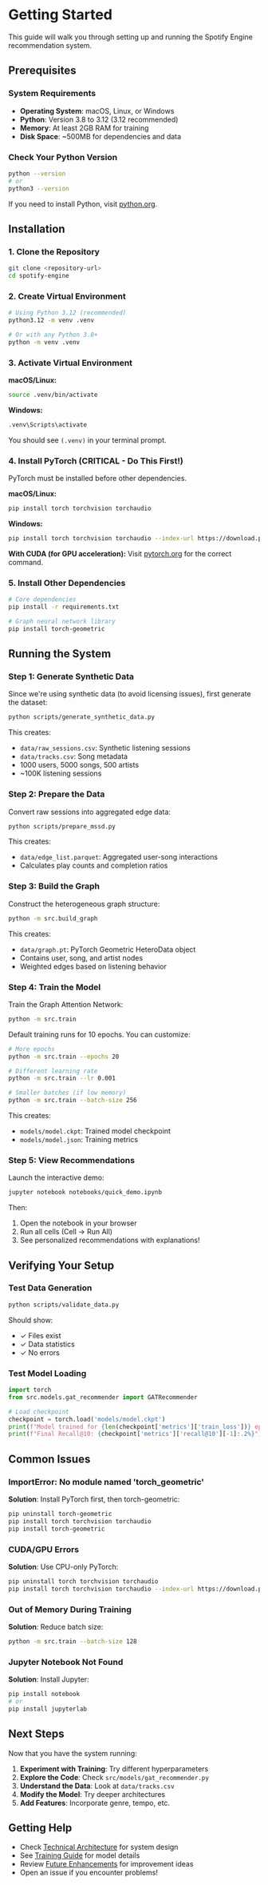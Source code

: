 # Getting Started

This guide will walk you through setting up and running the Spotify Engine recommendation system.

## Prerequisites

### System Requirements
- **Operating System**: macOS, Linux, or Windows
- **Python**: Version 3.8 to 3.12 (3.12 recommended)
- **Memory**: At least 2GB RAM for training
- **Disk Space**: ~500MB for dependencies and data

### Check Your Python Version
```bash
python --version
# or
python3 --version
```

If you need to install Python, visit [python.org](https://www.python.org/downloads/).

## Installation

### 1. Clone the Repository
```bash
git clone <repository-url>
cd spotify-engine
```

### 2. Create Virtual Environment
```bash
# Using Python 3.12 (recommended)
python3.12 -m venv .venv

# Or with any Python 3.8+
python -m venv .venv
```

### 3. Activate Virtual Environment

**macOS/Linux:**
```bash
source .venv/bin/activate
```

**Windows:**
```cmd
.venv\Scripts\activate
```

You should see `(.venv)` in your terminal prompt.

### 4. Install PyTorch (CRITICAL - Do This First!)

PyTorch must be installed before other dependencies.

**macOS/Linux:**
```bash
pip install torch torchvision torchaudio
```

**Windows:**
```bash
pip install torch torchvision torchaudio --index-url https://download.pytorch.org/whl/cpu
```

**With CUDA (for GPU acceleration):**
Visit [pytorch.org](https://pytorch.org/get-started/locally/) for the correct command.

### 5. Install Other Dependencies
```bash
# Core dependencies
pip install -r requirements.txt

# Graph neural network library
pip install torch-geometric
```

## Running the System

### Step 1: Generate Synthetic Data
Since we're using synthetic data (to avoid licensing issues), first generate the dataset:

```bash
python scripts/generate_synthetic_data.py
```

This creates:
- `data/raw_sessions.csv`: Synthetic listening sessions
- `data/tracks.csv`: Song metadata
- 1000 users, 5000 songs, 500 artists
- ~100K listening sessions

### Step 2: Prepare the Data
Convert raw sessions into aggregated edge data:

```bash
python scripts/prepare_mssd.py
```

This creates:
- `data/edge_list.parquet`: Aggregated user-song interactions
- Calculates play counts and completion ratios

### Step 3: Build the Graph
Construct the heterogeneous graph structure:

```bash
python -m src.build_graph
```

This creates:
- `data/graph.pt`: PyTorch Geometric HeteroData object
- Contains user, song, and artist nodes
- Weighted edges based on listening behavior

### Step 4: Train the Model
Train the Graph Attention Network:

```bash
python -m src.train
```

Default training runs for 10 epochs. You can customize:
```bash
# More epochs
python -m src.train --epochs 20

# Different learning rate
python -m src.train --lr 0.001

# Smaller batches (if low memory)
python -m src.train --batch-size 256
```

This creates:
- `models/model.ckpt`: Trained model checkpoint
- `models/model.json`: Training metrics

### Step 5: View Recommendations
Launch the interactive demo:

```bash
jupyter notebook notebooks/quick_demo.ipynb
```

Then:
1. Open the notebook in your browser
2. Run all cells (Cell → Run All)
3. See personalized recommendations with explanations!

## Verifying Your Setup

### Test Data Generation
```bash
python scripts/validate_data.py
```

Should show:
- ✓ Files exist
- ✓ Data statistics
- ✓ No errors

### Test Model Loading
```python
import torch
from src.models.gat_recommender import GATRecommender

# Load checkpoint
checkpoint = torch.load('models/model.ckpt')
print(f"Model trained for {len(checkpoint['metrics']['train_loss'])} epochs")
print(f"Final Recall@10: {checkpoint['metrics']['recall@10'][-1]:.2%}")
```

## Common Issues

### ImportError: No module named 'torch_geometric'
**Solution**: Install PyTorch first, then torch-geometric:
```bash
pip uninstall torch-geometric
pip install torch torchvision torchaudio
pip install torch-geometric
```

### CUDA/GPU Errors
**Solution**: Use CPU-only PyTorch:
```bash
pip uninstall torch torchvision torchaudio
pip install torch torchvision torchaudio --index-url https://download.pytorch.org/whl/cpu
```

### Out of Memory During Training
**Solution**: Reduce batch size:
```bash
python -m src.train --batch-size 128
```

### Jupyter Notebook Not Found
**Solution**: Install Jupyter:
```bash
pip install notebook
# or
pip install jupyterlab
```

## Next Steps

Now that you have the system running:

1. **Experiment with Training**: Try different hyperparameters
2. **Explore the Code**: Check `src/models/gat_recommender.py`
3. **Understand the Data**: Look at `data/tracks.csv` 
4. **Modify the Model**: Try deeper architectures
5. **Add Features**: Incorporate genre, tempo, etc.

## Getting Help

- Check [Technical Architecture](technical/architecture.md) for system design
- See [Training Guide](technical/training.md) for model details
- Review [Future Enhancements](future/) for improvement ideas
- Open an issue if you encounter problems!